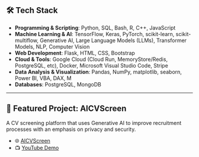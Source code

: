
## 🛠️ Tech Stack

- **Programming & Scripting**: Python, SQL, Bash, R, C++, JavaScript  
- **Machine Learning & AI**: TensorFlow, Keras, PyTorch, scikit-learn, scikit-multiflow, Generative AI, Large Language Models (LLMs), Transformer Models, NLP, Computer Vision  
- **Web Development**: Flask, HTML, CSS, Bootstrap  
- **Cloud & Tools**: Google Cloud (Cloud Run, MemoryStore/Redis, PostgreSQL, etc), Docker, Microsoft Visual Studio Code, Stripe  
- **Data Analysis & Visualization**: Pandas, NumPy, matplotlib, seaborn, Power BI, VBA, DAX, M  
- **Databases**: PostgreSQL, MongoDB  

---
  
## 🌟 Featured Project: AICVScreen
A CV screening platform that uses Generative AI to improve recruitment processes with an emphasis on privacy and security.
- 🌐 [AICVScreen](https://aicvscreen.com)  
- 📺 [YouTube Demo](https://www.youtube.com/watch?v=hkXANN6JXQM&t=7s)  



